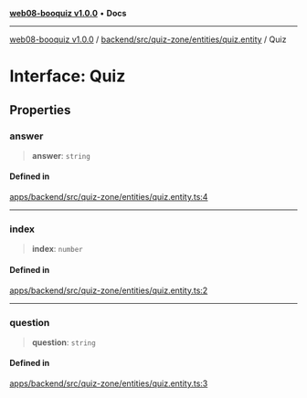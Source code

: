 [**web08-booquiz v1.0.0**](../../../../../../README.md) • **Docs**

***

[web08-booquiz v1.0.0](../../../../../../modules.md) / [backend/src/quiz-zone/entities/quiz.entity](../README.md) / Quiz

# Interface: Quiz

## Properties

### answer

> **answer**: `string`

#### Defined in

[apps/backend/src/quiz-zone/entities/quiz.entity.ts:4](https://github.com/boostcampwm-2024/web08-BooQuiz/blob/7e828c98e22bdcb5cd4d46c7c476fd54ffa246ae/apps/backend/src/quiz-zone/entities/quiz.entity.ts#L4)

***

### index

> **index**: `number`

#### Defined in

[apps/backend/src/quiz-zone/entities/quiz.entity.ts:2](https://github.com/boostcampwm-2024/web08-BooQuiz/blob/7e828c98e22bdcb5cd4d46c7c476fd54ffa246ae/apps/backend/src/quiz-zone/entities/quiz.entity.ts#L2)

***

### question

> **question**: `string`

#### Defined in

[apps/backend/src/quiz-zone/entities/quiz.entity.ts:3](https://github.com/boostcampwm-2024/web08-BooQuiz/blob/7e828c98e22bdcb5cd4d46c7c476fd54ffa246ae/apps/backend/src/quiz-zone/entities/quiz.entity.ts#L3)
